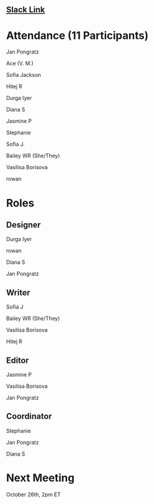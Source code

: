 ## [Slack Link](https://join.slack.com/t/slack-mrw8934/shared_invite/zt-25j0srdfa-YsxEFWwElGKR15Mff69qrQ)

# Attendance (11 Participants)
Jan Pongratz

Ace (V. M.)

Sofia Jackson

Hitej R

Durga Iyer

Diana S

Jasmine P

Stephanie

Sofia J.

Bailey WR (She/They)

Vasilisa Borisova

rowan

# Roles
## Designer

Durga Iyer

rowan

Diana S

Jan Pongratz

## Writer
Sofia J

Bailey WR (She/They)

Vasilisa Borisova 

Hitej R

## Editor
Jasmine P

Vasilisa Borisova

Jan Pongratz

## Coordinator
Stephanie

Jan Pongratz

Diana S

# Next Meeting
October 26th, 2pm ET